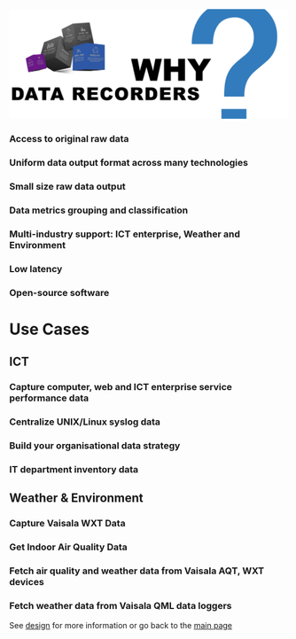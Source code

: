 
<img src="/docs/img/data-recorders-why.jpg" />

### Access to original raw data

### Uniform data output format across many technologies  

### Small size raw data output

### Data metrics grouping and classification

### Multi-industry support: ICT enterprise, Weather and Environment

### Low latency

### Open-source software

# Use Cases

## ICT

### Capture computer, web and ICT enterprise service performance data 
### Centralize UNIX/Linux syslog data
### Build your organisational data strategy
### IT department inventory data 

## Weather & Environment

### Capture Vaisala WXT Data
### Get Indoor Air Quality Data
### Fetch air quality and weather data from Vaisala AQT, WXT devices
### Fetch weather data from Vaisala QML data loggers

See [design](design.md) for more information or go back to the [main page](https://github.com/sparvu/data-recorders)
